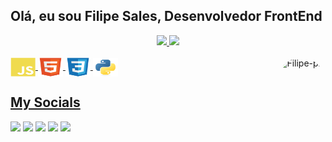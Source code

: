 ## Olá, eu sou Filipe Sales, Desenvolvedor FrontEnd
<div align="center">
  <a href="https://github.com/oftvlr">
  <!-- stats -->
  <img height="180em" src="https://github-readme-stats.vercel.app/api?username=oftvlr&show_icons=true&theme=dracula&include_all_commits=true&count_private=true"/>
  <!-- Most used langs -->
  <img height="180em" src="https://github-readme-stats.vercel.app/api/top-langs/?username=oftvlr&layout=compact&langs_count=7&theme=dracula"/>
</div>

<div style="display: inline_block"><br>
    <!-- JS icon -->
    <img align="center" alt="Filipe-Js" height="30" width="40" src="https://raw.githubusercontent.com/devicons/devicon/master/icons/javascript/javascript-plain.svg">
    <!-- HTML icon -->
    <img align="center" alt="Filipe-HTML" height="30" width="40" src="https://raw.githubusercontent.com/devicons/devicon/master/icons/html5/html5-original.svg">
    <!-- CSS icon -->
    <img align="center" alt="Filipe-CSS" height="30" width="40" src="https://raw.githubusercontent.com/devicons/devicon/master/icons/css3/css3-original.svg">
    <!-- Python icon -->
    <img align="center" alt="Filipe-Python" height="30" width="40" src="https://raw.githubusercontent.com/devicons/devicon/master/icons/python/python-original.svg">
    <!-- Profile picture -->
    <img align="right" alt="Filipe-pic" height="150" style="border-radius:100px;" src="https://avatars.githubusercontent.com/u/49558962?s=400&u=8c627a765c7881f64af4963dd2989d9d7f66d728&v=4">
</div>

## My Socials
 
<div> 
    <!-- Your youtube channel -->
    <a href="https://www.youtube.com/channel/UCtVCupwt5hyzXRly-80FLPQ" target="_blank"><img src="https://img.shields.io/badge/YouTube-FF0000?style=for-the-badge&logo=youtube&logoColor=white" target="_blank"></a>
    <!-- Your instagram profile -->
    <a href="https://instagram.com/filipe.jsales" target="_blank"><img src="https://img.shields.io/badge/-Instagram-%23E4405F?style=for-the-badge&logo=instagram&logoColor=white" target="_blank"></a>
    <!-- Your twitch channel -->
    <a href="https://www.twitch.tv/oftlol1" target="_blank"><img src="https://img.shields.io/badge/Twitch-9146FF?style=for-the-badge&logo=twitch&logoColor=white" target="_blank"></a>
  <!-- Your email address -->
    <a href = "mailto:eduardojs999@gmail.com"><img src="https://img.shields.io/badge/-Gmail-%23333?style=for-the-badge&logo=gmail&logoColor=white" target="_blank"></a>
  <!-- Your linkedin profile -->
    <a href="https://www.linkedin.com/in/filipe-sales" target="_blank"><img src="https://img.shields.io/badge/-LinkedIn-%230077B5?style=for-the-badge&logo=linkedin&logoColor=white" target="_blank"></a> 

</div>
